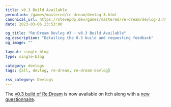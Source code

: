 ```yaml
---
title: v0.3 Build Available
permalink: /games/mastered/re-dream/devlog-3.html
canonical_url: https://stevepdp.dev/games/mastered/re-dream/devlog-3.html
date: 2023-03-06 23:53:00

og_title: "Re:Dream Devlog #3 - v0.3 Build Available"
og_description: "Detailing the 0.3 build and requesting feedback"
og_image: ""

layout: single-blog
type: single-blog

category: devlogs
tags: [all, devlog, re-dream, re-dream-devlog]

rss_category: Devlogs
---
```


The <a href="https://stevepdp.itch.io/re-dream" rel="me nofollow noopener noreferrer" target="_blank">v0.3 build of Re:Dream</a> is now available on Itch along with a <a href="https://forms.gle/sznFAGXBSe3FEK3N9" rel="nofollow noopener noreferrer" target="_blank">new questionnaire</a>.
